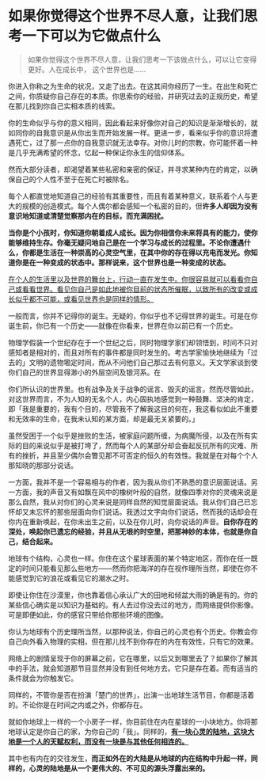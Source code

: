 # 如果你觉得这个世界不尽人意，让我们思考一下可以为它做点什么

> 如果你觉得这个世界不尽人意，让我们思考一下该做点什么，可以让它变得更好。人在成长中， 这个世界也是……

你进入你称之为生命的状况，又走了出去。在这其间你经历了一生。在出生和死亡之间，你质疑你自己存在的本质。你思索你的经验，并研究过去的正规历史，希望在那儿找到你自己实相本质的线索。

你的生命似乎与你的意义相同，因此看起来好像你对自己的知识是渐渐增长的，就如同你的自我意识是从你出生而开始发展一样。更进一步，看来似乎你的意识将遭遇死亡，过了那一点你的自我意识就无法幸存。对你儿时的宗教，你可能怀着一种是几乎充满希望的怀念，忆起一种保证你永生的信仰体系。

然而大部分读者，却渴望着某些私密和亲密的保证，并寻求某种内在的肯定，以确保自己的个人性不至于在死亡时被除名。

每个人都直觉地知道自己的经验有其重要性，而且有着某种意义，联系着个人与更大的规模的创造模式。每个人偶尔都会感知一个私密的目的，但**许多人却因为没有意识地知道或清楚觉察那内在的目标，而充满困扰。**

**当你是个小孩时，你知道你朝着成人成长。因为你相信你未来将具有的能力，使你能够维持生存。你毫无疑问地自己是在一个学习与成长的过程里。不论你遭遇什么，你都是生活在一种崇高的心灵空气里，在其中你的存在得以充电而发光。你知道你是在一种变成的状态中。那样说来，这个世界也是一种变成的状态。**

<u>在个人的生活里以及世界的舞台上，行动一直在发生中。你很容易就可以看看你自己或看看世界。看见你自己是如此地被你目前的状态所催眠，以致所有的改变或成长似乎都不可能，或看见世界也是同样的情形。</u>

一般而言，你并不记得你的诞生。无疑的，你似乎也不记得世界的诞生。可是在你诞生前，你已有一个历史——就像在你看来，世界在你以前已有一个历史。

物理学假装一个世纪存在于一个世纪之后，同时物理学家们却领悟到，时间不只对感知者是相对的，而且对所有的事件都是同时发生的。考古学家愉快地继续为「过去的」文明的遗物墈定时间，而从不问他们自己那过去有何意义。天文学家谈到使你们自己的世界显得渺小的外层空间及银河系。在

你们所认识的世界里。也有战争及关于战争的谣言、毁灭的谣言。然而尽管如此，对这世界而言，不为人知的无名个人，内心固执地感觉到一种鼓舞、坚决的肯定，即「我是重要的，我有个目的，尽管我不了解我这目的何在，我这看似如此不重要和无效率的生命，在我未认知的某方面，却是最无关紧要的。」

虽然受困于一个似乎是挫败的生活，被家庭问题所缠，为病魔所侵，以及在所有实际的目的来说似乎是被打垮了，然而每个人的某部分却会奋起反抗所有的灾难、所有的挫折，并且至少偶尔会瞥见那不可否定的恒久的有效性。我就是在对每个个人那知晓的那部分说话。

一方面，我并不是一个容易相与的作者，因为我从你们不熟悉的意识层面说话。另一方面，我的声音又有如飘在风中的橡树叶般的自然，就像四季对你的灵魂来说是那么自然，我从对你们的心灵来说是同样自然的知觉层面说话。我从你们自己已忘怀却又未忘怀的那些层面向你们说话。我透过文字向你们说话，然而我的话却会在你内在重新唤起，在你未出生之前，以及在你儿时，向你说话的声音。**自你存在的深处，唤起你已遗忘的经验，并且从无垠的时空里，把那神妙的本体，也就是你自己，结合起来。**

地球有个结构，心灵也一样。你住在这个星球表面的某个特定地区，而你在任一既定的时间只能看见那么些地方——然而你把海洋的存在视作理所当然，即使在你不能感觉到它的浪花或看见它的潮水之时。

即使让你住在沙漠里，你也靠着信心承认广大的田地和倾盆大雨的确是有的。你的某些信心确实是以知识为基础的。有人去过你没去过的地方，而网络提供你影像。可是即便如此，你的感官只带给你那些环境的图像。

你认为地球有个历史理所当然，以那种说法，你自己的心灵也有个历史。你教会你自己向外看入物理的实相，但在那儿找不到你存在的内在有效性，只有它的效果。

网络上的剧情呈现于你的屏幕之前，它在哪里，以后又到哪里去了？如果你了解其中的手法，就会知道那节目显然并没有到任何地方去。它只是存在着。而有适当的条件就会为你触发它。

同样的，不管你是否在扮演「楚门的世界」，出演一出地球生活节目，你都是活着的。不论你是在时间之内或之外，你都存在。

就如你地球上一样的一个小房子一样，你目前住在内在星球的一小块地方。你将那地球认定是你自己的家，为你自己的「我」。同样的，**<u>有一块心灵的陆地，这块大地是一个人的天赋权利，而没有一块是与其他任何相连的。</u>**

其中也有内在的交往发生，**而正如外在的大陆是从地球的内在结构中升起一样，同样的，心灵的陆地是从一个更伟大的、不可见的源头浮露出来的。**

